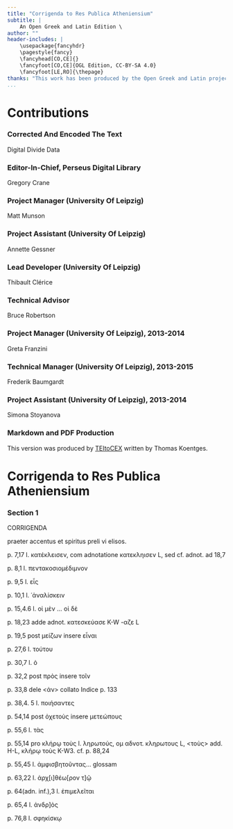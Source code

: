 ```yaml
---
title: "Corrigenda to Res Publica Atheniensium"
subtitle: |
	An Open Greek and Latin Edition \ 
author: ""
header-includes: | 
	\usepackage{fancyhdr}
	\pagestyle{fancy}
	\fancyhead[CO,CE]{}
	\fancyfoot[CO,CE]{OGL Edition, CC-BY-SA 4.0}
	\fancyfoot[LE,RO]{\thepage}
thanks: "This work has been produced by the Open Greek and Latin project through the help of volunteers. See contributions for details."
...
```


# Contributions


### Corrected And Encoded The Text

Digital Divide Data  
  
### Editor-In-Chief, Perseus Digital Library

Gregory Crane  
  
### Project Manager (University Of Leipzig)

Matt Munson  
  
### Project Assistant (University Of Leipzig)

Annette Gessner  
  
### Lead Developer (University Of Leipzig)

Thibault Clérice  
  
### Technical Advisor

Bruce Robertson  
  
### Project Manager (University Of Leipzig), 2013-2014

Greta Franzini  
  
### Technical Manager (University Of Leipzig), 2013-2015

Frederik Baumgardt  
  
### Project Assistant (University Of Leipzig), 2013-2014

Simona Stoyanova  
  
### Markdown and PDF Production

This version was produced by [TEItoCEX](https://github.com/ThomasK81/TEItoCEX) written by Thomas Koentges.

# Corrigenda to Res Publica Atheniensium

### Section 1

<pb n="xiii"/>
<head>CORRIGENDA</head>
<p>praeter accentus et spiritus preli vi elisos.</p>
<p>p. 7,17 l. κατέκλεισεν, com adnotatione κατεκληισεν L, sed cf. adnot. ad 18,7</p>
<p>p. 8,1 l. πεντακοσιομέδιμνον</p>
<p>p. 9,5 l. εἷς</p>
<p>p. 10,1 l. ῾ἀναλίσκειν</p>
<p>p. 15,4.6 l. οἱ μὲν ... οἱ δὲ</p>
<p>p. 18,23 adde adnot. κατεσκεύασε K-W -αζε L</p>
<p>p. 19,5 post μείζων insere εἷναι</p>
<p>p. 27,6 l. τούτου</p>
<p>p. 30,7 l. ὁ</p>
<p>p. 32,2 post πρὸς insere τοῖν</p>
<p>p. 33,8 dele &#x003C;ἀν&#x003E; collato Indice p. 133</p>
<p>p. 38,4. 5 l. ποιήσαντες</p>
<p>p. 54,14 post ὀχετοὺς insere μετεώπους</p>
<p>p. 55,6  l. τὰς</p>
<p>p. 55,14 pro κλήρῳ τοὺς l. ληρωτούς, ομ αδνοτ. κληρωτους L, &#x003C;τοὺς&#x003E; add. H-L, κλήρῳ 
τοὺς Κ-W3. cf. p. 88,24</p>
<p>p. 55,45 l. ἀμφισβητοῦντας... glossam</p>
<p>p. 63,22 l. ἀρχ[ι]θέω[ρον τ]ῷ</p>
<p>p. 64(adn. inf.),3 l. ἐπιμελεῖται</p>
<p>p. 65,4 l. ἀνδρ]ὸς</p>
<p>p. 76,8 l. σφηκίσκῳ</p>

